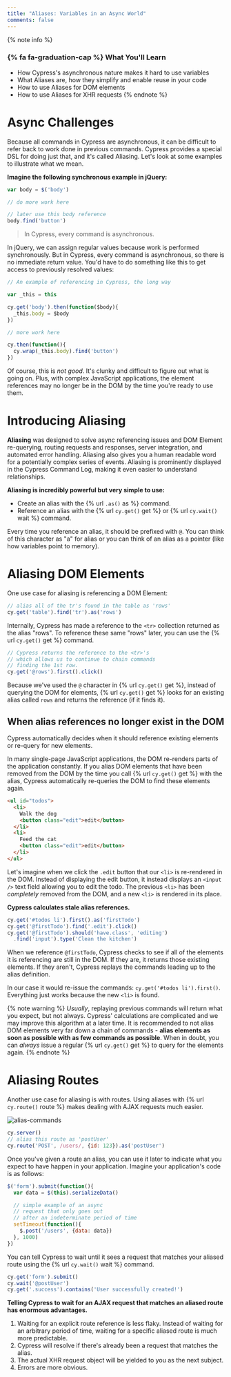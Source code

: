 ```yaml
---
title: "Aliases: Variables in an Async World"
comments: false
---
```


{% note info %}
### {% fa fa-graduation-cap %} What You'll Learn

- How Cypress's asynchronous nature makes it hard to use variables
- What Aliases are, how they simplify and enable reuse in your code
- How to use Aliases for DOM elements
- How to use Aliases for XHR requests
{% endnote %}

# Async Challenges

Because all commands in Cypress are asynchronous, it can be difficult to refer back to work done in previous commands. Cypress provides a special DSL for doing just that, and it's called Aliasing. Let's look at some examples to illustrate what we mean.

**Imagine the following synchronous example in jQuery:**

```javascript
var body = $('body')

// do more work here

// later use this body reference
body.find('button')
```

> In Cypress, every command is asynchronous.

In jQuery, we can assign regular values because work is performed synchronously. But in Cypress, every command is asynchronous, so there is no immediate return value. You'd have to do something like this to get access to previously resolved values:

```javascript
// An example of referencing in Cypress, the long way

var _this = this

cy.get('body').then(function($body){
  _this.body = $body
})

// more work here

cy.then(function(){
  cy.wrap(_this.body).find('button')
})
```

Of course, this is *not good*. It's clunky and difficult to figure out what is going on. Plus, with complex JavaScript applications, the element references may no longer be in the DOM by the time you're ready to use them.

# Introducing Aliasing

**Aliasing** was designed to solve async referencing issues and DOM Element re-querying, routing requests and responses, server integration, and automated error handling. Aliasing also gives you a human readable word for a potentially complex series of events. Aliasing is prominently displayed in the Cypress Command Log, making it even easier to understand relationships.

**Aliasing is incredibly powerful but very simple to use:**

* Create an alias with the {% url `.as()` as %} command.
* Reference an alias with the {% url `cy.get()` get %} or {% url `cy.wait()` wait %} command.

Every time you reference an alias, it should be prefixed with `@`. You can think of this character as "a" for alias or you can think of an alias as a pointer (like how variables point to memory).

# Aliasing DOM Elements

One use case for aliasing is referencing a DOM Element:

```javascript
// alias all of the tr's found in the table as 'rows'
cy.get('table').find('tr').as('rows')
```

Internally, Cypress has made a reference to the `<tr>` collection returned as the alias "rows". To reference these same "rows" later, you can use the {% url `cy.get()` get %} command.

```javascript
// Cypress returns the reference to the <tr>'s
// which allows us to continue to chain commands
// finding the 1st row.
cy.get('@rows').first().click()
```

Because we've used the `@` character in {% url `cy.get()` get %}, instead of querying the DOM for elements, {% url `cy.get()` get %} looks for an existing alias called `rows` and returns the reference (if it finds it).

## When alias references no longer exist in the DOM

Cypress automatically decides when it should reference existing elements or re-query for new elements.

In many single-page JavaScript applications, the DOM re-renders parts of the application constantly. If you alias DOM elements that have been removed from the DOM by the time you call {% url `cy.get()` get %} with the alias, Cypress automatically re-queries the DOM to find these elements again.

```html
<ul id="todos">
  <li>
    Walk the dog
    <button class="edit">edit</button>
  </li>
  <li>
    Feed the cat
    <button class="edit">edit</button>
  </li>
</ul>
```

Let's imagine when we click the `.edit` button that our `<li>` is re-rendered in the DOM. Instead of displaying the edit button, it instead displays an `<input />` text field allowing you to edit the todo. The previous `<li>` has been *completely* removed from the DOM, and a new `<li>` is rendered in its place.

**Cypress calculates stale alias references.**

```javascript
cy.get('#todos li').first().as('firstTodo')
cy.get('@firstTodo').find('.edit').click()
cy.get('@firstTodo').should('have.class', 'editing')
  .find('input').type('Clean the kitchen')
```

When we reference `@firstTodo`, Cypress checks to see if all of the elements it is referencing are still in the DOM. If they are, it returns those existing elements. If they aren't, Cypress replays the commands leading up to the alias definition.

In our case it would re-issue the commands: `cy.get('#todos li').first()`. Everything just works because the new `<li>` is found.

{% note warning  %}
*Usually*, replaying previous commands will return what you expect, but not always. Cypress' calculations are complicated and we may improve this algorithm at a later time. It is recommended to not alias DOM elements very far down a chain of commands - **alias elements as soon as possible with as few commands as possible**. When in doubt, you can *always* issue a regular {% url `cy.get()` get %} to query for the elements again.
{% endnote %}

# Aliasing Routes

Another use case for aliasing is with routes. Using aliases with {% url `cy.route()` route %} makes dealing with AJAX requests much easier.

![alias-commands](/img/guides/cypress-basics/aliases-variables-in-an-async-world/aliasing-routes.jpg)

```javascript
cy.server()
// alias this route as 'postUser'
cy.route('POST', /users/, {id: 123}).as('postUser')
```

Once you've given a route an alias, you can use it later to indicate what you expect to have happen in your application. Imagine your application's code is as follows:

```javascript
$('form').submit(function(){
  var data = $(this).serializeData()

  // simple example of an async
  // request that only goes out
  // after an indeterminate period of time
  setTimeout(function(){
    $.post('/users', {data: data})
  }, 1000)
})
```

You can tell Cypress to wait until it sees a request that matches your aliased route using the {% url `cy.wait()` wait %} command.

```javascript
cy.get('form').submit()
cy.wait('@postUser')
cy.get('.success').contains('User successfully created!')
```

**Telling Cypress to wait for an AJAX request that matches an aliased route has enormous advantages.**

1. Waiting for an explicit route reference is less flaky. Instead of waiting for an arbitrary period of time, waiting for a specific aliased route is much more predictable.
2. Cypress will resolve if there's already been a request that matches the alias.
3. The actual XHR request object will be yielded to you as the next subject.
4. Errors are more obvious.
